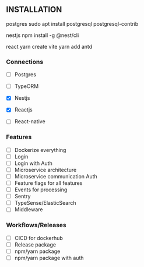 ## INSTALLATION
postgres
sudo apt install postgresql postgresql-contrib

nestjs 
npm install -g @nest/cli

react 
yarn create vite
yarn add antd

### Connections
- [ ] Postgres
- [ ] TypeORM
- [x] Nestjs
- [x] Reactjs
- [ ] React-native


### Features
- [ ] Dockerize everything
- [ ] Login
- [ ] Login with Auth
- [ ] Microservice architecture
- [ ] Microservice communication Auth
- [ ] Feature flags for all features
- [ ] Events for processing
- [ ] Sentry
- [ ] TypeSense/ElasticSearch
- [ ] Middleware

### Workflows/Releases
- [ ] CICD for dockerhub
- [ ] Release package
- [ ] npm/yarn package
- [ ] npm/yarn package with auth
